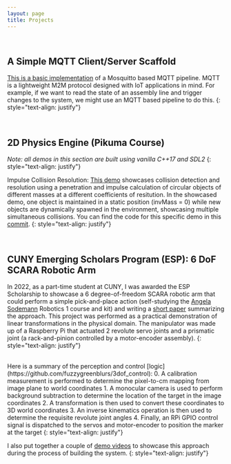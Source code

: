 ```yaml
---
layout: page
title: Projects
---
```


<br>

## A Simple MQTT Client/Server Scaffold

[This is a basic implementation](https://gist.github.com/fuzzygreenblurs/9e0606c7d4a300488b47a11673f59f96) of a Mosquitto based MQTT pipeline. MQTT is a lightweight M2M protocol designed with IoT applications in mind. For example, if we want to read the state of an assembly line and trigger changes to the system, we might use an MQTT based pipeline to do this.
{: style="text-align: justify"}

<br>

## 2D Physics Engine (Pikuma Course)

*Note: all demos in this section are built using vanilla C++17 and SDL2*
{: style="text-align: justify"}

Impulse Collision Resolution: [This demo](https://youtu.be/uDtQh0QGs48) showcases collision detection and resolution using a penetration and impulse calculation of circular objects of different masses at a different coefficients of resitution. In the showcased demo, one object is maintained in a static position (invMass = 0) while new objects are dynamically spawned in the environment, showcasing multiple simultaneous collisions. You can find the code for this specific demo in this [commit](https://github.com/fuzzygreenblurs/2d_game_physics_engine/commit/ba62d30afc7afab7a5d92c4412c0ffd2a9d1d162).
{: style="text-align: justify"}

<br>

## CUNY Emerging Scholars Program (ESP):  6 DoF SCARA Robotic Arm

In 2022, as a part-time student at CUNY, I was awarded the ESP Scholarship to showcase a 6 degree-of-freedom SCARA robotic arm that could perform a simple pick-and-place action (self-studying the [Angela Sodemann](https://www.robogrok.com/Robotics_1.php) Robotics 1 course and kit) and writing a [short paper](https://github.com/fuzzygreenblurs/3dof_control/blob/main/scara_esp_paper.pdf) summarizing the approach. This project was performed as a practical demonstration of linear transformations in the physical domain. The manipulator was made up of a Raspberry Pi that actuated 2 revolute servo joints and a prismatic joint (a rack-and-pinion controlled by a motor-encoder assembly). 
{: style="text-align: justify"}

<br>
Here is a summary of the perception and control [logic](https://github.com/fuzzygreenblurs/3dof_control):
0. A calibration measurement is performed to determine the pixel-to-cm mapping from image plane to world coordinates
1. A monocular camera is used to perform background subtraction to determine the location of the target in the image coordinates
2. A transformation is then used to convert these coordinates to 3D world coordinates
3. An inverse kinematics operation is then used to determine the requisite revolute joint angles
4. Finally, an RPi GPIO control signal is dispatched to the servos and motor-encoder to position the marker at the target
{: style="text-align: justify"}

I also put together a couple of [demo videos](https://www.youtube.com/playlist?list=PLoytQ1zm8QQB1rKg45-0EHJ8OXCNs55xg) to showcase this approach during the process of building the system.
{: style="text-align: justify"}
<br>
